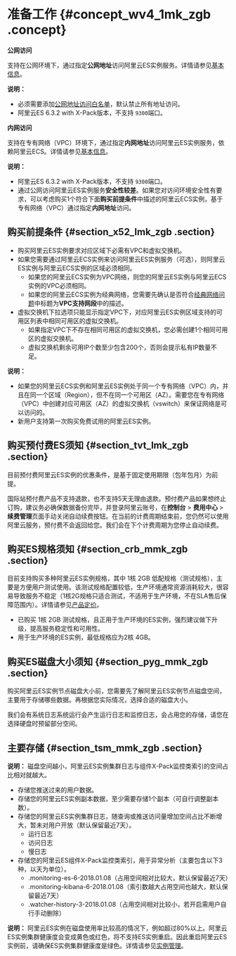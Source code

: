 # 准备工作 {#concept_wv4_1mk_zgb .concept}

**公网访问**

支持在公网环境下，通过指定**公网地址**访问阿里云ES实例服务。详情请参见[基本信息](../../../../intl.zh-CN/用户指南/实例管理/基本信息.md)。

**说明：** 

-   必须需要添加[公网地址访问白名单](../../../../intl.zh-CN/用户指南/实例管理/安全配置.md#section_ux5_yct_zgb)，默认禁止所有地址访问。
-   阿里云ES 6.3.2 with X-Pack版本，不支持 `9300`端口。

**内网访问**

支持在专有网络（VPC）环境下，通过指定**内网地址**访问阿里云ES实例服务，依赖阿里云ECS。详情请参见[基本信息](../../../../intl.zh-CN/用户指南/实例管理/基本信息.md)。

**说明：** 

-   阿里云ES 6.3.2 with X-Pack版本，不支持 `9300`端口。
-   通过公网访问阿里云ES实例服务**安全性较差**。如果您对访问环境安全性有要求，可以考虑购买1个符合下面**购买前提条件**中描述的阿里云ECS实例，基于专有网络（VPC）通过指定**内网地址**访问。

## 购买前提条件 {#section_x52_lmk_zgb .section}

-   购买阿里云ES实例要求对应区域下必需有VPC和虚拟交换机。
-   如果您需要通过阿里云ECS实例来访问阿里云ES实例服务（可选），则阿里云ES实例与阿里云ECS实例的区域必须相同。
    -   如果您的阿里云ECS实例为VPC网络，则您的阿里云ES实例与阿里云ECS实例的VPC必须相同。
    -   如果您的阿里云ECS实例为经典网络，您需要先确认是否符合[经典网络问题](../../../../intl.zh-CN/常见问题/经典网络问题.md)中标题为**VPC支持网段**中的描述。
-   虚拟交换机下拉选项只能显示指定VPC下，对应阿里云ES实例区域支持的可用区列表中相同可用区的虚拟交换机。
    -   如果指定VPC下不存在相同可用区的虚拟交换机，您必需创建1个相同可用区的虚拟交换机。
    -   虚拟交换机剩余可用IP个数至少包含200个，否则会提示私有IP数量不足。

**说明：** 

-   如果您的阿里云ECS实例和阿里云ES实例处于同一个专有网络（VPC）内，并且在同一个区域（Region），但不在同一个可用区（AZ）。需要您在专有网络（VPC）中创建对应可用区（AZ）的虚拟交换机（vswitch）来保证网络是可以访问的。
-   新用户支持第一次购买免费试用的阿里云ES实例。

## 购买预付费ES须知 {#section_tvt_lmk_zgb .section}

目前预付费阿里云ES实例的优惠条件，是基于固定使用期限（包年包月）为前提。

国际站预付费产品不支持退款，也不支持5天无理由退款。预付费产品如果想终止订购，建议务必确保数据备份完毕，并登录阿里云账号，在**控制台** \> **费用中心** \> **续费管理**页面手动关闭自动续费按钮。在当前的计费周期结束前，您仍然可以使用阿里云服务，预付费不会返回给您。我们会在下个计费周期为您停止自动续费。

## 购买ES规格须知 {#section_crb_mmk_zgb .section}

目前支持购买多种阿里云ES实例规格，其中 1核 2GB 低配规格（测试规格），主要是方便用户测试使用。该测试规格配置较低，生产环境通常资源消耗较大，很容易导致服务不稳定（1核2G规格只适合测试，不适用于生产环境，不在SLA售后保障范围内）。详情请参见[产品定价](https://www.alibabacloud.com/product/elasticsearch)。

-   已购买 1核 2GB 测试规格，且正用于生产环境的ES实例，强烈建议做下升级，提高服务稳定性和可用性。
-   用于生产环境的ES实例，最低规格应为2核 4GB。

## 购买ES磁盘大小须知 {#section_pyg_mmk_zgb .section}

购买阿里云ES实例节点磁盘大小前，您需要先了解阿里云ES实例节点磁盘空间，主要用于存储哪些数据。再根据您实际情况，选择合适的磁盘大小。

我们会有系统日志系统运行会产生运行日志和监控日志，会占用您的存储，请您在选择硬盘时预留部分空间。

## 主要存储 {#section_tsm_mmk_zgb .section}

**说明：** 磁盘空间越小，阿里云ES实例集群日志与组件X-Pack监控类索引的空间占比相对就越大。

-   存储您推送过来的用户数据。
-   存储您的阿里云ES实例副本数据，至少需要存储1个副本（可自行调整副本数）。
-   存储您的阿里云ES实例集群日志，随查询或推送访问量增加空间占比不断增大，暂未对用户开放（默认保留最近7天）。
    -   运行日志
    -   访问日志
    -   慢日志
-   存储您的阿里云ES组件X-Pack监控类索引，用于异常分析（主要包含以下3种，以天为单位）。
    -   .monitoring-es-6-2018.01.08（占用空间相对比较大，默认保留最近7天）
    -   .monitoring-kibana-6-2018.01.08（索引数越大占用空间也越大，默认保留最近7天）
    -   .watcher-history-3-2018.01.08（占用空间相对比较小，若开启需用户自行手动删除）

**说明：** 阿里云ES实例在磁盘使用率比较高的情况下，例如超过80%以上。阿里云ES实例集群健康度会变成黄色或红色，将不支持ES实例重启。因此重启阿里云ES实例前，请确保ES实例集群健康度是绿色。详情请参见[实例管理](../../../../intl.zh-CN/用户指南/实例管理/实例管理.md)。

